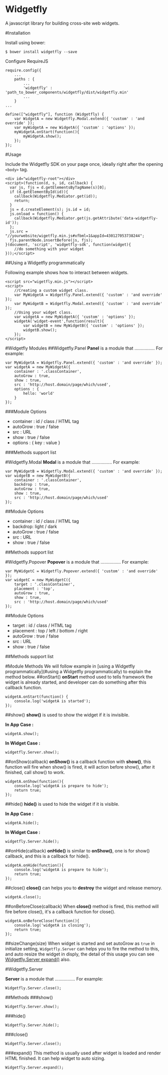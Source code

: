 Widgetfly
==============

A javascript library for building cross-site web widgets.


#Installation

Install using bower:

```shell
$ bower install widgetfly --save
```

Configure RequireJS 

```
require.config({
	...
	paths : {
		...
		'widgetfly' : 'path_to_bower_components/widgetfly/dist/widgetfly.min'
		...
	}
...
	
define(["widgetfly"], function (Widgetfly) {
	var WidgetA = new Widgetfly.Modal.extend({ 'custom' : 'and override' });
	var myWidgetA = new WidgetA({ 'custom' : 'options' });
	myWidgetA.onStart(function(){
		myWidgetA.show();
	});
});

```

#Usage

Include the Widgetfly SDK on your page once, ideally right after the opening ```<body>``` tag.

```
<div id="widgetfly-root"></div>
<script>(function(d, s, id, callback) {
  var js, fjs = d.getElementsByTagName(s)[0];
  if (d.getElementById(id)){
  	callback(Widgetfly.Mediator.get(id));
  	return;
  }
  js = d.createElement(s); js.id = id;
  js.onload = function() {
  	callback(Widgetfly.Mediator.get(js.getAttribute('data-widgetfly-id'));
  };
  js.src = "//yourwebsite/wigetfly.min.js#xfbml=1&appId=430127053738244";
  fjs.parentNode.insertBefore(js, fjs);
}(document, 'script', 'widgetfly-sdk', function(widget){
	//do something with your widget
}));</script>

```

##Using a Widgetfly programmatically

Following example shows how to interact between widgets.

```
<script src="wigetfly.min.js"></script>
<script>
	//Creating a custom widget class. 
	var MyWidgetA = Widgetfly.Panel.extend({ 'custom' : 'and override' });
	var MyWidgetB = Widgetfly.Modal.extend({ 'custom' : 'and override' });
	//Using your widget class.
	var widgetA = new MyWidgetA({ 'custom' : 'options' });
	widgetA('widget-event',function(result){
		var widgetB = new MyWidgetB({ 'custom' : 'options' });
		widgetB.show();
	});
</script>
```

#Widgetfly Modules
##Widgetfly.Panel
**Panel** is a module that ................ For example:
```
var MyWidgetA = Widgetfly.Panel.extend({ 'custom' : 'and override' });
var widgetA = new MyWidgetA({
	container : '.classContainer',
	autoGrow : true,
	show : true,
	src : 'http://host.domain/page/which/used',
	options : {
		hello: 'world'
	}
});

```
###Module Options
* container : id / class / HTML tag
* autoGrow : true / false
* src : URL
* show : true / false
* options : { key : value }

###Methods support list

#Widgetfly.Modal
**Modal** is a module that ................ For example:
```
var MyWidgetB = Widgetfly.Modal.extend({ 'custom' : 'and override' });
var widgetB = new MyWidgetB({
	container : '.classContainer',
	backdrop : true,
	autoGrow : true,
	show : true,
	src : 'http://host.domain/page/which/used'
});

```
##Module Options
* container : id / class / HTML tag
* backdrop: light / dark
* autoGrow : true / false
* src : URL
* show : true / false

##Methods support list

#Widgetfly.Popover
**Popover** is a module that ................ For example:
```
var MyWidgetC = Widgetfly.Popover.extend({ 'custom' : 'and override' });
var widgetC = new MyWidgetC({
	target : '.classContainer',
	placement : 'top',
	autoGrow : true,
	show : true,
	src : 'http://host.domain/page/which/used'
});

```
##Module Options
* target : id / class / HTML tag
* placement : top / left / bottom / right
* autoGrow : true / false
* src : URL
* show : true / false

##Methods support list



#Module Methods
We will follow example in [using a Widgetfly programmatically](#using a Widgetfly programmatically) to explain the method below.
##onStart()
**onStart** method used to tells framework the widget is already started, and developer can do something after this callback function.
```
widgetA.onStart(function() {
	console.log('widgetA is started');
});
```
##show()
**show()** is used to show the widget if it is invisible.

**In App Case :**
```
widgetA.show();
```

**In Widget Case :**
```
widgetfly.Server.show();
```
##onShow(callback)
**onShow()** is a callback function with **show()**, this function will fire when show() is fired, it will action before show(), after it finished, call show() to work.
```
widgetA.onShow(function(){
	console.log('widgetA is prepare to hide');
	return true;
});
```
##hide()
**hide()** is used to hide the widget if it is visible.

**In App Case :**
```
widgetA.hide();
```

**In Widget Case :**
```
widgetfly.Server.hide();
```
##onHide(callback)
**onHide()** is similar to **onShow()**, one is for show() callback, and this is a callback for hide().
```
widgetA.onHide(function(){
	console.log('widgetA is prepare to hide');
	return true;
});
```
##close()
**close()** can helps you to **destroy** the widget and release memory.
```
widgetA.close();
```
##onBeforeClose(callback)
When **close()** method is fired, this method will fire before close(), it's a callback function for close().
```
widgetA.onBeforeClose(function(){
	console.log('widgetA is closing');
	return true;
});
```
##sizeChange(size)
When widget is started and set autoGrow as ```true``` in initialize setting, ```Widgetfly.Server``` can helps you to fire the method to this, and auto resize the widget in disply, the detail of this usage you can see [Widgetfly.Server expand()](#expand) also.



#Widgetfly.Server

**Server** is a module that ................ For example:


```
Widgetfly.Server.close();
```


##Methods
###show()
```
Widgetfly.Server.show();
```
###hide()
```
Widgetfly.Server.hide();
```
###close()
```
Widgetfly.Server.close();
```
###expand()
This method is usually used after widget is loaded and render HTML finished. It can help widget to auto sizing.
```
Widgetfly.Server.expand();
```





